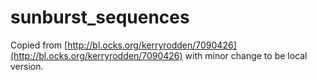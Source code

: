 # sunburst_sequences
Copied from [http://bl.ocks.org/kerryrodden/7090426](http://bl.ocks.org/kerryrodden/7090426) with minor change to be local version.
